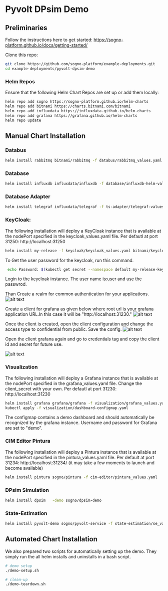 # Pyvolt DPsim Demo

## Preliminaries

Follow the instructions here to get started:
https://sogno-platform.github.io/docs/getting-started/

Clone this repo:
```bash
git clone https://github.com/sogno-platform/example-deployments.git
cd example-deployments/pyvolt-dpsim-demo
```

### Helm Repos

Ensure that the following Helm Chart Repos are set up or add them locally:

```bash
helm repo add sogno https://sogno-platform.github.io/helm-charts
helm repo add bitnami https://charts.bitnami.com/bitnami
helm repo add influxdata https://influxdata.github.io/helm-charts
helm repo add grafana https://grafana.github.io/helm-charts
helm repo update
```

## Manual Chart Installation

### Databus

```bash
helm install rabbitmq bitnami/rabbitmq -f databus/rabbitmq_values.yaml
```

### Database

```bash
helm install influxdb influxdata/influxdb -f database/influxdb-helm-values.yaml
```

### Database Adapter

```bash
helm install telegraf influxdata/telegraf -f ts-adapter/telegraf-values.yaml
```

### KeyCloak:    

The following installation will deploy a KeyCloak instance that is available at the nodePort specified in the keycloak_values.yaml file.
Per defautl at port 31250: http://localhost:31250

```bash
helm install my-release -f keycloak/keycloak_values.yaml bitnami/keycloak
```
To Get the user password for the keycloak, run this command.
```bash
 echo Password: $(kubectl get secret --namespace default my-release-keycloak -o jsonpath="{.data.admin-password}" | base64 --decode)
```
Login to the keycloak instance. The user name is:user and use the passwrod.

Than Create a realm for common authentication for your applications.
![alt text](https://i2.wp.com/www.techrunnr.com/wp-content/uploads/2020/07/Screenshot-from-2020-07-12-22-19-43.png?w=775&ssl=1)

Create a client for grafana as given below where root url is your grafana application URL.In this case it will be "http://localhost:31230."
![alt text](https://i0.wp.com/www.techrunnr.com/wp-content/uploads/2020/07/Screenshot-from-2020-07-12-23-18-38.png?w=850&ssl=1)

Once the client is created, open the client configuration and change the access type to confidential from public. Save the config.
![alt text](https://i0.wp.com/www.techrunnr.com/wp-content/uploads/2020/07/Screenshot-from-2020-07-12-23-23-08.png?w=702&ssl=1)

Open the client grafana again and go to credentials tag and copy the client id and secret for future use.

![alt text](https://i0.wp.com/www.techrunnr.com/wp-content/uploads/2020/07/Screenshot-from-2020-07-12-23-23-32.png?w=710&ssl=1 )


### Visualization

The following installation will deploy a Grafana instance that is available at the nodePort specified in the grafana_values.yaml file. 
Change the client_secret with your own.
Per defautl at port 31230: http://localhost:31230

```bash
helm install grafana grafana/grafana -f visualization/grafana_values.yaml
kubectl apply -f visualization/dashboard-configmap.yaml
```
The configmap contains a demo dashboard and should automatically be recognized by the grafana instance. Username and password for Grafana are set to "demo".

### CIM Editor Pintura

The following installation will deploy a Pintura instance that is available at the nodePort specified in the pintura_values.yaml file.
Per default at port 31234: http://localhost:31234/ (it may take a few moments to launch and become available)

```bash
helm install pintura sogno/pintura -f cim-editor/pintura_values.yaml
```
### DPsim Simulation

```bash
helm install dpsim   -demo sogno/dpsim-demo
```

### State-Estimation
```bash
helm install pyvolt-demo sogno/pyvolt-service -f state-estimation/se_values.yaml
```

## Automated Chart Installation

We also prepared two scripts for automatically setting up the demo. They simply run the all helm installs and uninstalls in a bash script.

```bash
# demo setup
./demo-setup.sh

# clean-up
./demo-teardown.sh
```
